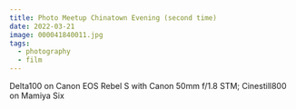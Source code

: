 ```yaml
---
title: Photo Meetup Chinatown Evening (second time)
date: 2022-03-21
image: 000041840011.jpg
tags:
  - photography
  - film
---
```



<v-img src="000041840012.jpg" alt="bar" :dirp="dir"></v-img>
<v-img src="pos_DSC03173 copy a.jpg" alt="bar" :dirp="dir"></v-img>
<v-img src="000041840001.jpg" alt="bar" :dirp="dir"></v-img>
<v-img src="000041840004.jpg" alt="bar" :dirp="dir"></v-img>
<v-img src="pos_DSC03179.jpg" alt="bar" :dirp="dir"></v-img>
<v-img src="000041840011.jpg" alt="bar" :dirp="dir"></v-img>
<v-img src="000041840008.jpg" alt="bar" :dirp="dir"></v-img>
<v-img src="pos_DSC03187.jpg" alt="bar" :dirp="dir"></v-img>
<v-img src="000041840003.jpg" alt="bar" :dirp="dir"></v-img>
<v-img src="000041840009.jpg" alt="bar" :dirp="dir"></v-img>
<v-img src="pos_DSC03156.jpg" alt="bar" :dirp="dir"></v-img>
<v-img src="000041840010.jpg" alt="bar" :dirp="dir"></v-img>
<v-img src="pos_DSC03182.jpg" alt="bar" :dirp="dir"></v-img>
<v-img src="000041840013.jpg" alt="bar" :dirp="dir"></v-img>
<v-img src="000041840006.jpg" alt="bar" :dirp="dir"></v-img>



Delta100 on Canon EOS Rebel S with Canon 50mm f/1.8 STM; Cinestill800 on Mamiya Six